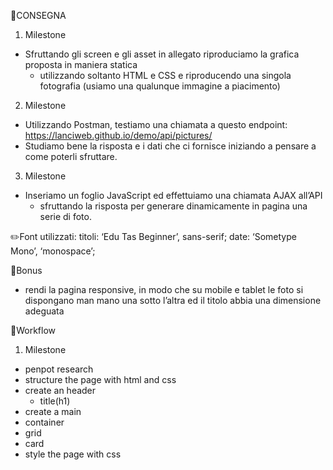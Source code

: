 📌CONSEGNA
1. Milestone 
- Sfruttando gli screen e gli asset in allegato riproduciamo la grafica proposta in maniera statica
   - utilizzando soltanto HTML e CSS e riproducendo una singola fotografia (usiamo una qualunque immagine a piacimento)

2. Milestone 
- Utilizzando Postman, testiamo una chiamata a questo endpoint: https://lanciweb.github.io/demo/api/pictures/
- Studiamo bene la risposta e i dati che ci fornisce iniziando a pensare a come poterli sfruttare.

3. Milestone 
- Inseriamo un foglio JavaScript ed effettuiamo una chiamata AJAX all’API 
  - sfruttando la risposta per generare dinamicamente in pagina una serie di foto.

✏️Font utilizzati:
titoli: ‘Edu Tas Beginner’, sans-serif;
date: ‘Sometype Mono’, ‘monospace’;

🍵Bonus
- rendi la pagina responsive, in modo che su mobile e tablet le foto si dispongano man mano una sotto l’altra ed il titolo abbia una dimensione   adeguata

📜Workflow
1. Milestone
- penpot research
- structure the page with html and css
 - create an header
   - title(h1)
 - create a main
  - container
  - grid
  - card
- style the page with css  